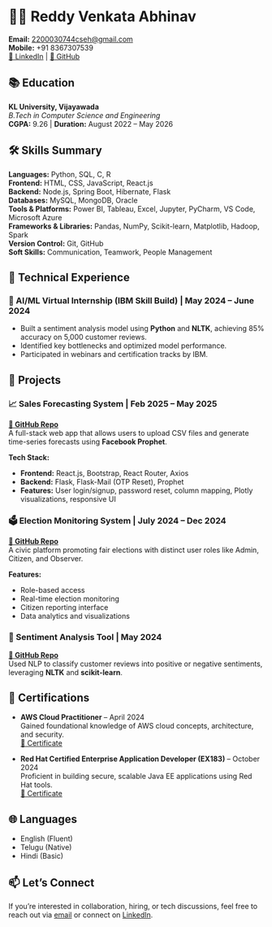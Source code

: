 # 👨‍💻 Reddy Venkata Abhinav
**Email:** 2200030744cseh@gmail.com  
**Mobile:** +91 8367307539  
[🔗 LinkedIn](https://www.linkedin.com/in/reddyvenkataabhinav/) | [🔗 GitHub](https://github.com/abhinavreddy2004)


## 📚 Education

**KL University, Vijayawada**  
*B.Tech in Computer Science and Engineering*  
**CGPA:** 9.26 | **Duration:** August 2022 – May 2026  


## 🛠️ Skills Summary

**Languages:** Python, SQL, C, R  
**Frontend:** HTML, CSS, JavaScript, React.js  
**Backend:** Node.js, Spring Boot, Hibernate, Flask  
**Databases:** MySQL, MongoDB, Oracle  
**Tools & Platforms:** Power BI, Tableau, Excel, Jupyter, PyCharm, VS Code, Microsoft Azure  
**Frameworks & Libraries:** Pandas, NumPy, Scikit-learn, Matplotlib, Hadoop, Spark  
**Version Control:** Git, GitHub  
**Soft Skills:** Communication, Teamwork, People Management  


## 💼 Technical Experience

### 🤖 AI/ML Virtual Internship (IBM Skill Build) | May 2024 – June 2024
- Built a sentiment analysis model using **Python** and **NLTK**, achieving 85% accuracy on 5,000 customer reviews.
- Identified key bottlenecks and optimized model performance.
- Participated in webinars and certification tracks by IBM.


## 🚀 Projects

### 📈 Sales Forecasting System | Feb 2025 – May 2025  
**[🔗 GitHub Repo](https://github.com/abhinavreddy2004/salesforecasting)**  
A full-stack web app that allows users to upload CSV files and generate time-series forecasts using **Facebook Prophet**.

**Tech Stack:**
- **Frontend:** React.js, Bootstrap, React Router, Axios
- **Backend:** Flask, Flask-Mail (OTP Reset), Prophet
- **Features:** User login/signup, password reset, column mapping, Plotly visualizations, responsive UI


### 🗳️ Election Monitoring System | July 2024 – Dec 2024  
**[🔗 GitHub Repo](https://github.com/abhinavreddy2004/electionmonitoring)**  
A civic platform promoting fair elections with distinct user roles like Admin, Citizen, and Observer.

**Features:**
- Role-based access
- Real-time election monitoring
- Citizen reporting interface
- Data analytics and visualizations


### 🧠 Sentiment Analysis Tool | May 2024  
**[🔗 GitHub Repo](https://github.com/abhinavreddy2004/sentiment-analysis-of-product-reviews)**  
Used NLP to classify customer reviews into positive or negative sentiments, leveraging **NLTK** and **scikit-learn**.

## 📜 Certifications

- **AWS Cloud Practitioner** – April 2024  
  Gained foundational knowledge of AWS cloud concepts, architecture, and security.  
  [🔗 Certificate](https://www.credly.com/badges/eb97c2fc-f2fb-4858-b747-bd88f436e74f/public_url)

- **Red Hat Certified Enterprise Application Developer (EX183)** – October 2024  
  Proficient in building secure, scalable Java EE applications using Red Hat tools.  
  [🔗 Certificate](https://www.credly.com/badges/44e5b468-998b-4433-9827-1f605ce4cd00/public_url)


## 🌐 Languages

- English (Fluent)  
- Telugu (Native)  
- Hindi (Basic)

## 📫 Let’s Connect

If you’re interested in collaboration, hiring, or tech discussions, feel free to reach out via [email](mailto:2200030744cseh@gmail.com) or connect on [LinkedIn](https://www.linkedin.com/in/reddyvenkataabhinav/).

